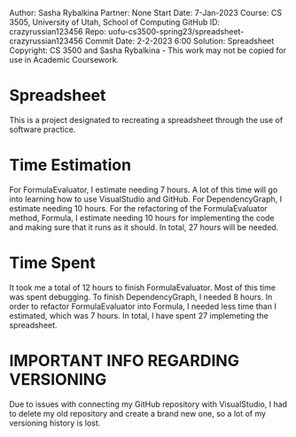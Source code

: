 Author: Sasha Rybalkina 
Partner: None 
Start Date: 7-Jan-2023 
Course: CS 3505, University of Utah, School of Computing 
GitHub ID: crazyrussian123456 
Repo: uofu-cs3500-spring23/spreadsheet-crazyrussian123456 
Commit Date: 2-2-2023 6:00 
Solution: Spreadsheet 
Copyright: CS 3500 and Sasha Rybalkina - This work may not be copied for use in Academic Coursework.
# Spreadsheet
This is a project designated to recreating a spreadsheet through the use of
software practice.
# Time Estimation
For FormulaEvaluator, I estimate needing 7 hours. A lot of this time will go
into learning how to use VisualStudio and GitHub. For DependencyGraph, I
estimate needing 10 hours. For the refactoring of the FormulaEvaluator method,
Formula, I estimate needing 10 hours for implementing the code and making sure
that it runs as it should. In total, 27 hours will be needed.
# Time Spent
It took me a total of 12 hours to finish FormulaEvaluator. Most of this time
was spent debugging. To finish DependencyGraph, I needed 8 hours. In order to
refactor FormulaEvaluator into Formula, I needed less time than I estimated,
which was 7 hours. In total, I have spent 27 implemeting the spreadsheet.
# IMPORTANT INFO REGARDING VERSIONING
Due to issues with connecting my GitHub repository with VisualStudio, I had to delete
my old repository and create a brand new one, so a lot of my versioning history is
lost.

